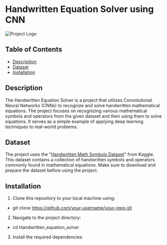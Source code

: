 # Handwritten Equation Solver using CNN

![Project Logo](project_logo.png) <!-- If you have a project logo, place it in the root directory and link it here -->

## Table of Contents
- [Description](#description)
- [Dataset](#dataset)
- [Installation](#installation)


## Description
The Handwritten Equation Solver is a project that utilizes Convolutional Neural Networks (CNNs) to recognize and solve handwritten mathematical equations. The project focuses on recognizing various mathematical symbols and operators from the given dataset and then using them to solve equations. It serves as a simple example of applying deep learning techniques to real-world problems.

## Dataset
The project uses the "[Handwritten Math Symbols Dataset](https://www.kaggle.com/xainano/handwrittenmathsymbols)" from Kaggle. This dataset contains a collection of handwritten symbols and operators commonly found in mathematical equations. Make sure to download and prepare the dataset before using the project.

## Installation
1. Clone this repository to your local machine using:
- git clone https://github.com/your-username/your-repo.git


2. Navigate to the project directory:
- cd Handwritten_equation_solver


3. Install the required dependencies:
